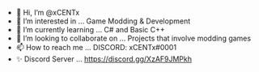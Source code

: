 - 👋 Hi, I’m @xCENTx
- 👀 I’m interested in ... Game Modding & Development
- 🌱 I’m currently learning ... C# and Basic C++
- 💞️ I’m looking to collaborate on ... Projects that involve modding games
- 📫 How to reach me ... DISCORD: xCENTx#0001
- ✨ Discord Server ... https://discord.gg/XzAF9JMPkh
<!---
xCENTx/xCENTx is a ✨ special ✨ repository because its `README.md` (this file) appears on your GitHub profile.
You can click the Preview link to take a look at your changes.
--->
